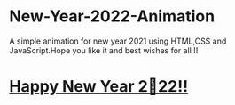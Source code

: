 # New-Year-2022-Animation

A simple animation for new year 2021 using HTML,CSS and JavaScript.Hope you like it and best wishes for all !!
# <a href="https://mohammadsidani.github.io/New-Year-2022-Animation" rel="nofollow"> Happy New Year 2🥳22!!</a>
